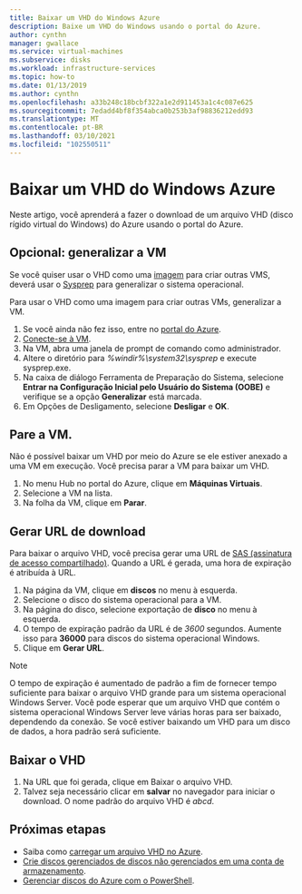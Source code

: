 ```yaml
---
title: Baixar um VHD do Windows Azure
description: Baixe um VHD do Windows usando o portal do Azure.
author: cynthn
manager: gwallace
ms.service: virtual-machines
ms.subservice: disks
ms.workload: infrastructure-services
ms.topic: how-to
ms.date: 01/13/2019
ms.author: cynthn
ms.openlocfilehash: a33b248c18bcbf322a1e2d911453a1c4c087e625
ms.sourcegitcommit: 7edadd4bf8f354abca0b253b3af98836212edd93
ms.translationtype: MT
ms.contentlocale: pt-BR
ms.lasthandoff: 03/10/2021
ms.locfileid: "102550511"
---
```

# <a name="download-a-windows-vhd-from-azure"></a>Baixar um VHD do Windows Azure

Neste artigo, você aprenderá a fazer o download de um arquivo VHD (disco rígido virtual do Windows) do Azure usando o portal do Azure.

## <a name="optional-generalize-the-vm"></a>Opcional: generalizar a VM

Se você quiser usar o VHD como uma [imagem](tutorial-custom-images.md) para criar outras VMS, deverá usar o [Sysprep](/windows-hardware/manufacture/desktop/sysprep--generalize--a-windows-installation) para generalizar o sistema operacional. 

Para usar o VHD como uma imagem para criar outras VMs, generalizar a VM.

1. Se você ainda não fez isso, entre no [portal do Azure](https://portal.azure.com/).
2. [Conecte-se à VM](connect-logon.md). 
3. Na VM, abra uma janela de prompt de comando como administrador.
4. Altere o diretório para *%windir%\system32\sysprep* e execute sysprep.exe.
5. Na caixa de diálogo Ferramenta de Preparação do Sistema, selecione **Entrar na Configuração Inicial pelo Usuário do Sistema (OOBE)** e verifique se a opção **Generalizar** está marcada.
6. Em Opções de Desligamento, selecione **Desligar** e **OK**. 


## <a name="stop-the-vm"></a>Pare a VM.

Não é possível baixar um VHD por meio do Azure se ele estiver anexado a uma VM em execução. Você precisa parar a VM para baixar um VHD. 

1. No menu Hub no portal do Azure, clique em **Máquinas Virtuais**.
1. Selecione a VM na lista.
1. Na folha da VM, clique em **Parar**.


## <a name="generate-download-url"></a>Gerar URL de download

Para baixar o arquivo VHD, você precisa gerar uma URL de [SAS (assinatura de acesso compartilhado)](../../storage/common/storage-sas-overview.md?toc=/azure/virtual-machines/windows/toc.json). Quando a URL é gerada, uma hora de expiração é atribuída à URL.

1. Na página da VM, clique em **discos** no menu à esquerda.
1. Selecione o disco do sistema operacional para a VM.
1. Na página do disco, selecione exportação de **disco** no menu à esquerda.
1. O tempo de expiração padrão da URL é de *3600* segundos. Aumente isso para **36000** para discos do sistema operacional Windows.
1. Clique em **Gerar URL**.

> [!NOTE]
> O tempo de expiração é aumentado de padrão a fim de fornecer tempo suficiente para baixar o arquivo VHD grande para um sistema operacional Windows Server. Você pode esperar que um arquivo VHD que contém o sistema operacional Windows Server leve várias horas para ser baixado, dependendo da conexão. Se você estiver baixando um VHD para um disco de dados, a hora padrão será suficiente. 
> 
> 

## <a name="download-vhd"></a>Baixar o VHD

1. Na URL que foi gerada, clique em Baixar o arquivo VHD.
1. Talvez seja necessário clicar em **salvar** no navegador para iniciar o download. O nome padrão do arquivo VHD é *abcd*.

## <a name="next-steps"></a>Próximas etapas

- Saiba como [carregar um arquivo VHD no Azure](upload-generalized-managed.md). 
- [Crie discos gerenciados de discos não gerenciados em uma conta de armazenamento](attach-disk-ps.md).
- [Gerenciar discos do Azure com o PowerShell](tutorial-manage-data-disk.md).
